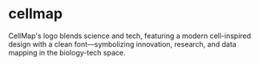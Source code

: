 # cellmap
CellMap's logo blends science and tech, featuring a modern cell-inspired design with a clean font—symbolizing innovation, research, and data mapping in the biology-tech space.
